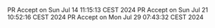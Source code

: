 PR Accept on Sun Jul 14 11:15:13 CEST 2024
PR Accept on Sun Jul 21 10:52:16 CEST 2024
PR Accept on Mon Jul 29 07:43:32 CEST 2024
